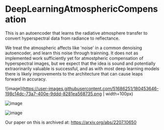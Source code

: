 # DeepLearningAtmosphericCompensation
This is an autoencoder that learns the radiative atmosphere transfer to convert hyperspectral data from radiance to reflectance.

We treat the atmospheric affects like 'noise' in a common denoising autoencoder, and learn this noise through trainning.  It does not as implemented work sufficiently yet for atmostpheric compensation of hyperspectral images, but we expect that the idea is sound and potentially extraorinarily valuable is successful, and as with most deep learning models there is likely improvements to the architecture that can cause leaps forward in accuracy.  

![image](https://user-images.githubusercontent.com/51686251/180453646-198c14dc-73a7-400e-9ddd-8281ea568735.png | width=100px)

![image](https://user-images.githubusercontent.com/51686251/180453866-7a164f7f-6440-4028-b79b-c10ee607479d.png)

![image](https://user-images.githubusercontent.com/51686251/180454007-815c3277-0924-4123-bc2f-9fd23c244ab1.png)


Our paper on this is archived at: https://arxiv.org/abs/2207.10650
